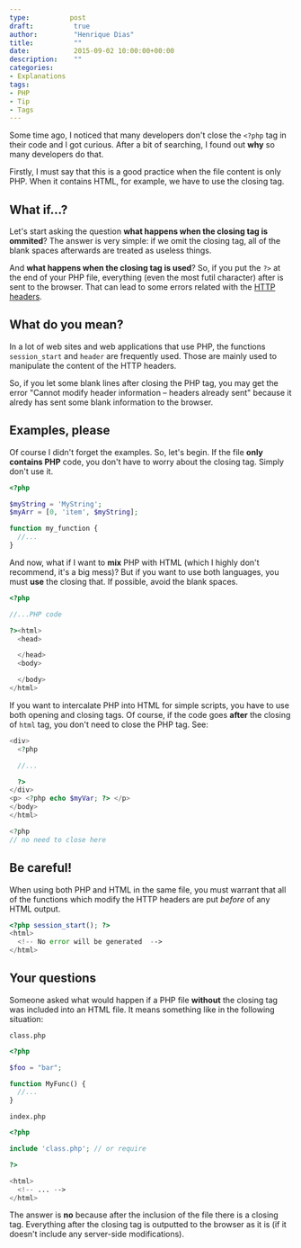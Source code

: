 ```yaml
---
type:          post
draft:          true
author:         "Henrique Dias"
title:          ""
date:           2015-09-02 10:00:00+00:00
description:    ""
categories:
- Explanations
tags:
- PHP
- Tip
- Tags
---
```


Some time ago, I noticed that many developers don't close the ```<?php``` tag in their code and I got curious. After a bit of searching, I found out **why** so many developers do that.

Firstly, I must say that this is a good practice when the file content is only PHP. When it contains HTML, for example, we have to use the closing tag.

## What if...?

Let's start asking the question **what happens when the closing tag is ommited**? The answer is very simple: if we omit the closing tag, all of the blank spaces afterwards are treated as useless things.

And **what happens when the closing tag is used**? So, if you put the ```?>``` at the end of your PHP file, everything (even the most futil character) after is sent to the browser. That can lead to some errors related with the [HTTP headers](https://developer.mozilla.org/en-US/docs/Web/HTTP/Headers).

## What do you mean?

In a lot of web sites and web applications that use PHP, the functions ```session_start``` and ```header``` are frequently used. Those are mainly used to manipulate the content of the HTTP headers.

So, if you let some blank lines after closing the PHP tag, you may get the error "Cannot modify header information – headers already sent" because it alredy has sent some blank information to the browser.

## Examples, please

Of course I didn't forget the examples. So, let's begin. If the file **only contains PHP** code, you don't have to worry about the closing tag. Simply don't use it.

```php
<?php

$myString = 'MyString';
$myArr = [0, 'item', $myString];

function my_function {
  //...
}
```

And now, what if I want to **mix** PHP with HTML (which I highly don't recommend, it's a big mess)? But if you want to use both languages, you must **use** the closing that. If possible, avoid the blank spaces.

```php
<?php

//...PHP code

?><html>
  <head>

  </head>
  <body>

  </body>
</html>
```

If you want to intercalate PHP into HTML for simple scripts, you have to use both opening and closing tags. Of course, if the code goes **after** the closing of ```html``` tag, you don't need to close the PHP tag. See:

```php
<div>
  <?php

  //...

  ?>
</div>
<p> <?php echo $myVar; ?> </p>
</body>
</html>

<?php
// no need to close here
```

## Be careful!

When using both PHP and HTML in the same file, you must warrant that all of the functions which modify the HTTP headers are put *before* of any HTML output.

```php
<?php session_start(); ?>
<html>
  <!-- No error will be generated  -->
</html>
```

## Your questions

Someone asked what would happen if a PHP file **without** the closing tag was included into an HTML file. It means something like in the following situation:

```class.php```

```php
<?php

$foo = "bar";

function MyFunc() {
  //...
}
```

```index.php```

```php
<?php

include 'class.php'; // or require

?>

<html>
  <!-- ... -->
</html>
```

The answer is **no** because after the inclusion of the file there is a closing tag. Everything after the closing tag is outputted to the browser as it is (if it doesn't include any server-side modifications). 
